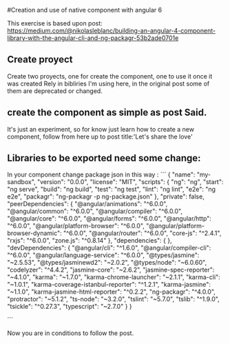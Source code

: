 #Creation and use of native component with angular 6

This exercise is based upon post:
https://medium.com/@nikolasleblanc/building-an-angular-4-component-library-with-the-angular-cli-and-ng-packagr-53b2ade0701e


## Create proyect

Create two proyects, one for create the component, one to use it once it was created
Rely in bibliries I'm using here, in the original post some of them are deprecated or changed.


## create the component as simple as post Said.
It's just an experiment, so for know just learn how to create a new component, follow from here up 
to post title:'Let's share the love'

## Libraries to be exported need some change:

In your component change package json in this way :
´´´
{
  "name": "my-sandbox",
  "version": "0.0.0",
  "license": "MIT",
  "scripts": {
    "ng": "ng",
    "start": "ng serve",
    "build": "ng build",
    "test": "ng test",
    "lint": "ng lint",
    "e2e": "ng e2e",
    "packagr": "ng-packagr -p ng-package.json"
  },
  "private": false,
  "peerDependencies": {
    "@angular/animations": "^6.0.0",
    "@angular/common": "^6.0.0",
    "@angular/compiler": "^6.0.0",
    "@angular/core": "^6.0.0",
    "@angular/forms": "^6.0.0",
    "@angular/http": "^6.0.0",
    "@angular/platform-browser": "^6.0.0",
    "@angular/platform-browser-dynamic": "^6.0.0",
    "@angular/router": "^6.0.0",
    "core-js": "^2.4.1",
    "rxjs": "^6.0.0",
    "zone.js": "^0.8.14"
  },
  "dependencies": {
  },
  "devDependencies": {
    "@angular/cli": "^1.6.0",
    "@angular/compiler-cli": "^6.0.0",
    "@angular/language-service": "^6.0.0",
    "@types/jasmine": "~2.5.53",
    "@types/jasminewd2": "~2.0.2",
    "@types/node": "~6.0.60",
    "codelyzer": "^4.4.2",
    "jasmine-core": "~2.6.2",
    "jasmine-spec-reporter": "~4.1.0",
    "karma": "~1.7.0",
    "karma-chrome-launcher": "~2.1.1",
    "karma-cli": "~1.0.1",
    "karma-coverage-istanbul-reporter": "^1.2.1",
    "karma-jasmine": "~1.1.0",
    "karma-jasmine-html-reporter": "^0.2.2",
    "ng-packagr": "^4.0.0",
    "protractor": "~5.1.2",
    "ts-node": "~3.2.0",
    "tslint": "~5.7.0",
    "tslib": "^1.9.0",
    "tsickle": "^0.27.3",
    "typescript": "~2.7.0"
  }
}


´´´

Now you are in conditions to follow the post.



	
